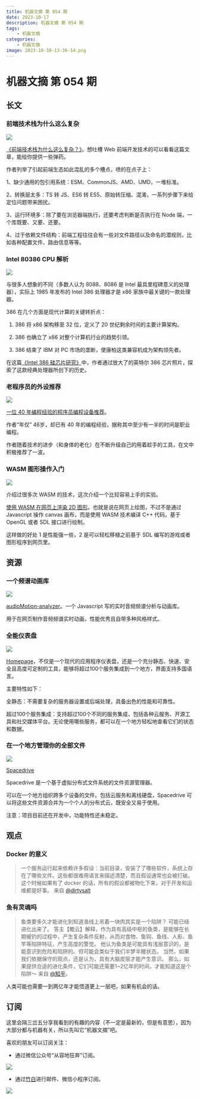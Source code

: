 ```yaml
---
title: 机器文摘 第 054 期
date: 2023-10-17
description: 机器文摘 第 054 期
tags: 
    - 机器文摘
categories:
    - 机器文摘
image: 2023-10-10-13-36-14.png
---
```

# 机器文摘 第 054 期

## 长文
### 前端技术栈为什么这么复杂
![](2023-10-17-10-05-25.png)

[《前端技术栈为什么这么复杂？》](https://matt-rickard.com/why-is-the-frontend-stack-so-complicated)。想吐槽 Web 前端开发技术的可以看看这篇文章，能给你提供一些弹药。

作者列举了引起前端生态如此混乱的多个槽点，喷的在点子上：

1、缺少通用的包引用系统：ESM、CommonJS、AMD、UMD，一堆标准。

2、转换层太多：TS 转 JS、ES6 转 ES5、原始转压缩、混淆，一系列步骤下来给定位问题带来困扰。

3、运行环境多：除了要在浏览器端执行，还要考虑判断是否执行在 Node 端，一个库既要、又要、还要。

4、过于依赖文件结构：前端工程往往会有一些对文件路径以及命名的潜规则，比如各种配置文件、路由信息等等。

### Intel 80386 CPU 解析
![](2023-10-17-10-05-38.png)

与很多人想象的不同（多数人认为 8088、8086 是 Intel 最具里程碑意义的处理器），实际上 1985 年发布的 Intel 386 处理器才是 x86 家族中最关键的一款处理器。

386 在几个方面是现代计算的关键转折点：

1. 386 将 x86 架构移至 32 位，定义了 20 世纪剩余时间的主要计算架构。

2. 386 也确立了 x86  对整个计算机行业的趋势引领。

3. 386 结束了 IBM 对 PC 市场的垄断，使康柏这类兼容机成为架构领先者。

在这篇[《Intel 386 硅芯片研究》](http://www.righto.com/2023/10/intel-386-die-versions.html)中，作者通过放大了的英特尔 386 芯片照片，探索了这款经典处理器所创下的历史。

### 老程序员的外设推荐
![](2023-10-17-10-05-58.png)

[一位 40 年编程经验的程序员编程设备推荐](https://fabiensanglard.net/40/index.html)。

作者“年仅” 46岁，却已有 40 年的编程经验，据称其中至少有一半的时间是职业编程。

作者随着技术的进步（和身体的老化）在不断升级自己的用着趁手的工具，在文中积极推荐了一波。 ​​​

### WASM 图形操作入门
![](2023-10-17-10-06-15.png)

介绍过很多次 WASM 的技术，这次介绍一个比较容易上手的实验。

[使用 WASM 在网页上渲染 2D 图形](https://web.dev/articles/drawing-to-canvas-in-emscripten?hl=zh-cn)。也就是说在网页上绘图，不过不是通过 Javascript 操作 canvas 画布，而是使用 WASM 技术编译 C++ 代码，基于 OpenGL 或者 SDL 接口进行绘制。

这样做的好处 1 是性能强一些，2 是可以轻松移植之前基于 SDL 编写的游戏或者图形程序到网页里。

## 资源
### 一个频谱动画库
![](2023-10-17-10-06-32.png)

[audioMotion-analyzer](https://audiomotion.dev/)。一个 Javascript 写的实时音频频谱分析与动画库。

用于在网页制作音频频谱实时动画，性能优秀且自带多种风格样式。 ​​​

### 全能仪表盘
![](2023-10-17-10-06-43.png)

[Homepage](https://gethomepage.dev/v0.7.3/网页链接)，不仅是一个现代的应用程序仪表盘，还是一个充分静态、快速、安全且高度可定制的工具，能够将超过100个服务集成到一个地方，界面支持多国语言。

主要特性如下：

全静态：不需要复杂的服务器设置或后端处理，具备出色的性能和可靠性。

超过100个服务集成：支持超过100个不同的服务集成，包括各种云服务、开源工具和社交媒体平台。无论使用哪些服务，都可以在一个地方轻松地查看它们的状态和数据。

### 在一个地方管理你的全部文件
![](2023-10-17-10-06-55.png)

[Spacedrive](https://github.com/spacedriveapp/spacedrive)

Spacedrive 是一个基于虚拟分布式文件系统的文件资源管理器。

可以在一个地方组织跨多个设备的文件。包括云服务和离线硬盘，Spacedrive 可以将这些文件资源合并为一个个人的分布式云，既安全又易于使用。 

注意：项目目前还在开发中，功能特性还未稳定。

## 观点
### Docker 的意义
> 一个服务运行起来依赖许多假设：当前目录，安装了了哪些软件，系统上存在了哪些文件。这些都很难用语言来描述清楚，而且假设通常也会被打破。这个时候如果有了 docker 的话，所有的假设都被物化下来，对于开发和运维都是好事。
来自 [@dirtysalt](https://weibo.com/2048838462/N7bBxpf2B)

### 鱼有灵魂吗
> 鱼类要多久才能进化到知道渔线上吊着一块肉其实是一个陷阱？
> 可能已经进化出来了。
> 答主【瞻云】解释，作为具有高级中枢的鱼类，是能够在长期被钓的过程中，产生复杂条件反射，从而对食物、鱼钩、鱼线、人影、鱼竿等陷阱特征，产生高度的警觉。
> 他认为鱼类是可能具有浅层意识的，是能意识到危险和陷阱的。但可能会类似于我们半梦半醒状态。
> 当然，如果我们依据保守的观点，还是认为，具有大脑皮层才能产生意识。
> 那么，如果提供合适的进化条件，它们可能还需要1~2亿年的时间，才能知道这是个陷阱～
来自 [@知乎](https://weibo.com/1904769205/NnZa39XD0)。

人类可能也需要一到两亿年才能悟道更上一层吧，如果有机会的话。

## 订阅
这里会隔三岔五分享我看到的有趣的内容（不一定是最新的，但是有意思），因为大部分都与机器有关，所以先叫它“机器文摘”吧。

喜欢的朋友可以订阅关注：

- 通过微信公众号“从容地狂奔”订阅。

![](../weixin.jpg)

- 通过[竹白](https://zhubai.love/)进行邮件、微信小程序订阅。

![](../zhubai.jpg)
